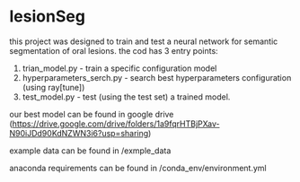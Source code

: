 # lesionSeg

this project was designed to train and test a neural network for semantic segmentation of oral lesions.
the cod has 3 entry points:
1. trian_model.py - train a specific configuration model
2. hyperparameters_serch.py - search best hyperparameters configuration (using ray[tune])
3. test_model.py - test (using the test set) a trained model.

our best model can be found in google drive 
(https://drive.google.com/drive/folders/1a9fqrHTBjPXav-N90iJDd90KdNZWN3i6?usp=sharing)

example data can be found in /exmple_data 

anaconda requirements can be found in /conda_env/environment.yml
